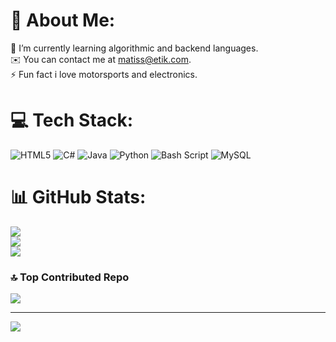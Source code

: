 # 💫 About Me:
🌱 I’m currently learning algorithmic and backend languages.<br>✉️ You can contact me at matiss@etik.com.<br>⚡ Fun fact i love motorsports and electronics.


# 💻 Tech Stack:
![HTML5](https://img.shields.io/badge/html5-%23E34F26.svg?style=for-the-badge&logo=html5&logoColor=white) ![C#](https://img.shields.io/badge/c%23-%23239120.svg?style=for-the-badge&logo=csharp&logoColor=white) ![Java](https://img.shields.io/badge/java-%23ED8B00.svg?style=for-the-badge&logo=openjdk&logoColor=white) ![Python](https://img.shields.io/badge/python-3670A0?style=for-the-badge&logo=python&logoColor=ffdd54) ![Bash Script](https://img.shields.io/badge/bash_script-%23121011.svg?style=for-the-badge&logo=gnu-bash&logoColor=white) ![MySQL](https://img.shields.io/badge/mysql-4479A1.svg?style=for-the-badge&logo=mysql&logoColor=white)
# 📊 GitHub Stats:
![](https://github-readme-stats.vercel.app/api?username=Fortis381&theme=dark&hide_border=false&include_all_commits=false&count_private=false)<br/>
![](https://github-readme-streak-stats.herokuapp.com/?user=Fortis381&theme=dark&hide_border=false)<br/>
![](https://github-readme-stats.vercel.app/api/top-langs/?username=Fortis381&theme=dark&hide_border=false&include_all_commits=false&count_private=false&layout=compact)

### 🔝 Top Contributed Repo
![](https://github-contributor-stats.vercel.app/api?username=Fortis381&limit=5&theme=dark&combine_all_yearly_contributions=true)

---
[![](https://visitcount.itsvg.in/api?id=Fortis381&icon=1&color=12)](https://visitcount.itsvg.in)

<!-- Proudly created with GPRM ( https://gprm.itsvg.in ) -->
